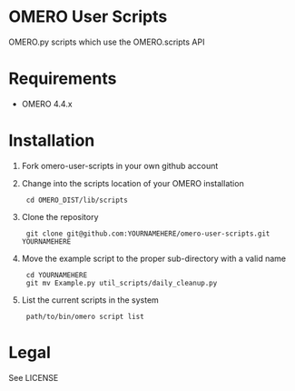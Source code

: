 OMERO User Scripts
==================

OMERO.py scripts which use the OMERO.scripts API

Requirements
============

* OMERO 4.4.x

Installation
============

1. Fork omero-user-scripts in your own github account

2. Change into the scripts location of your OMERO installation

        cd OMERO_DIST/lib/scripts

3. Clone the repository

        git clone git@github.com:YOURNAMEHERE/omero-user-scripts.git YOURNAMEHERE

4. Move the example script to the proper sub-directory with a valid name

        cd YOURNAMEHERE
        git mv Example.py util_scripts/daily_cleanup.py

5. List the current scripts in the system

        path/to/bin/omero script list

Legal
=====

See LICENSE

